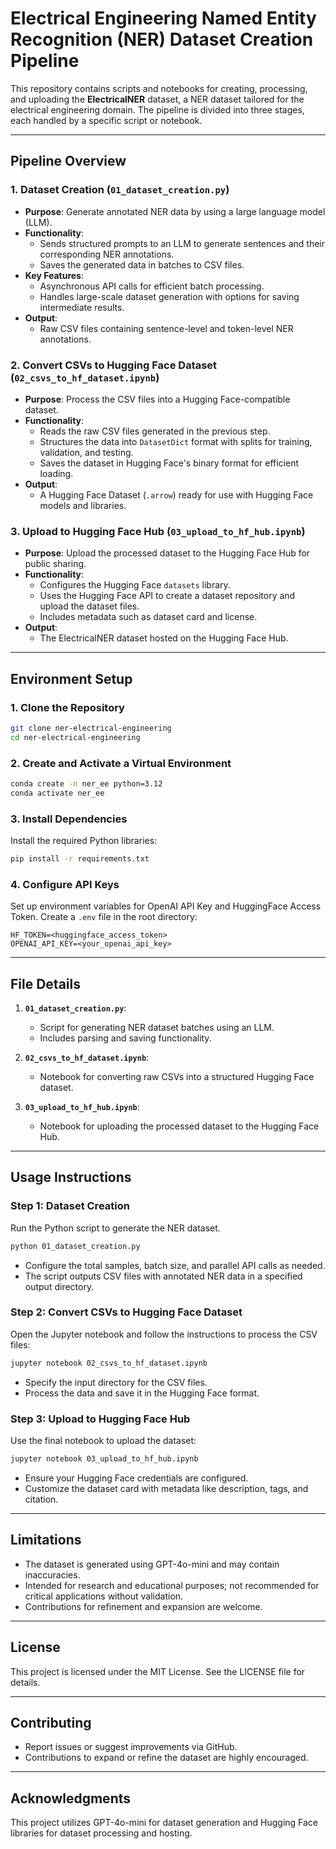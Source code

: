 # Electrical Engineering Named Entity Recognition (NER) Dataset Creation Pipeline

This repository contains scripts and notebooks for creating, processing, and uploading the **ElectricalNER** dataset, a NER dataset tailored for the electrical engineering domain. The pipeline is divided into three stages, each handled by a specific script or notebook.

---

## **Pipeline Overview**

### **1. Dataset Creation (`01_dataset_creation.py`)**

- **Purpose**: Generate annotated NER data by using a large language model (LLM).
- **Functionality**:
  - Sends structured prompts to an LLM to generate sentences and their corresponding NER annotations.
  - Saves the generated data in batches to CSV files.
- **Key Features**:
  - Asynchronous API calls for efficient batch processing.
  - Handles large-scale dataset generation with options for saving intermediate results.
- **Output**:
  - Raw CSV files containing sentence-level and token-level NER annotations.

### **2. Convert CSVs to Hugging Face Dataset (`02_csvs_to_hf_dataset.ipynb`)**

- **Purpose**: Process the CSV files into a Hugging Face-compatible dataset.
- **Functionality**:
  - Reads the raw CSV files generated in the previous step.
  - Structures the data into `DatasetDict` format with splits for training, validation, and testing.
  - Saves the dataset in Hugging Face's binary format for efficient loading.
- **Output**:
  - A Hugging Face Dataset (`.arrow`) ready for use with Hugging Face models and libraries.

### **3. Upload to Hugging Face Hub (`03_upload_to_hf_hub.ipynb`)**

- **Purpose**: Upload the processed dataset to the Hugging Face Hub for public sharing.
- **Functionality**:
  - Configures the Hugging Face `datasets` library.
  - Uses the Hugging Face API to create a dataset repository and upload the dataset files.
  - Includes metadata such as dataset card and license.
- **Output**:
  - The ElectricalNER dataset hosted on the Hugging Face Hub.

---

## **Environment Setup**

### **1. Clone the Repository**

```bash
git clone ner-electrical-engineering
cd ner-electrical-engineering
```

### **2. Create and Activate a Virtual Environment**

```bash
conda create -n ner_ee python=3.12
conda activate ner_ee
```

### **3. Install Dependencies**

Install the required Python libraries:

```bash
pip install -r requirements.txt
```

### **4. Configure API Keys**

Set up environment variables for OpenAI API Key and HuggingFace Access Token. Create a `.env` file in the root directory:

```
HF_TOKEN=<huggingface_access_token>
OPENAI_API_KEY=<your_openai_api_key>
```

---

## **File Details**

1. **`01_dataset_creation.py`**:

   - Script for generating NER dataset batches using an LLM.
   - Includes parsing and saving functionality.

2. **`02_csvs_to_hf_dataset.ipynb`**:

   - Notebook for converting raw CSVs into a structured Hugging Face dataset.

3. **`03_upload_to_hf_hub.ipynb`**:
   - Notebook for uploading the processed dataset to the Hugging Face Hub.

---  

## **Usage Instructions**

### **Step 1: Dataset Creation**

Run the Python script to generate the NER dataset.

```bash
python 01_dataset_creation.py
```

- Configure the total samples, batch size, and parallel API calls as needed.
- The script outputs CSV files with annotated NER data in a specified output directory.

### **Step 2: Convert CSVs to Hugging Face Dataset**

Open the Jupyter notebook and follow the instructions to process the CSV files:

```bash
jupyter notebook 02_csvs_to_hf_dataset.ipynb
```

- Specify the input directory for the CSV files.
- Process the data and save it in the Hugging Face format.

### **Step 3: Upload to Hugging Face Hub**

Use the final notebook to upload the dataset:

```bash
jupyter notebook 03_upload_to_hf_hub.ipynb
```

- Ensure your Hugging Face credentials are configured.
- Customize the dataset card with metadata like description, tags, and citation.

---

## **Limitations**

- The dataset is generated using GPT-4o-mini and may contain inaccuracies.
- Intended for research and educational purposes; not recommended for critical applications without validation.
- Contributions for refinement and expansion are welcome.

---

## **License**

This project is licensed under the MIT License. See the LICENSE file for details.

---

## **Contributing**

- Report issues or suggest improvements via GitHub.
- Contributions to expand or refine the dataset are highly encouraged.

---

## **Acknowledgments**

This project utilizes GPT-4o-mini for dataset generation and Hugging Face libraries for dataset processing and hosting.
